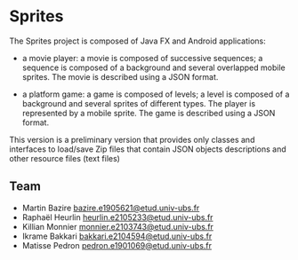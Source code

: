 # Sprites

The Sprites project is composed of Java FX and Android applications: 

* a movie player: a movie is composed of successive sequences; a sequence is composed of a background and several overlapped mobile sprites. The movie is described using a JSON format. 

* a platform game: a game is composed of levels; a level is composed of a background and several sprites of different types. The player is represented by a mobile sprite. The game is described using a JSON format.

This version is a preliminary version that provides only classes and interfaces to load/save Zip files that contain JSON objects descriptions and other resource files (text files)

## Team

- Martin Bazire <bazire.e1905621@etud.univ-ubs.fr>
- Raphaël Heurlin <heurlin.e2105233@etud.univ-ubs.fr>
- Killian Monnier <monnier.e2103743@etud.univ-ubs.fr>
- Ikrame Bakkari <bakkari.e2104594@etud.univ-ubs.fr>
- Matisse Pedron <pedron.e1901069@etud.univ-ubs.fr>

